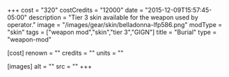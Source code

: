 +++
cost = "320"
costCredits = "12000"
date = "2015-12-09T15:57:45-05:00"
description = "Tier 3 skin available for the weapon used by operator."
image = "/images/gear/skin/belladonna-lfp586.png"
modType = "skin"
tags = ["weapon mod","skin","tier 3","GIGN"]
title = "Burial"
type = "weapon-mod"

[cost]
  renown = ""
  credits = ""
  units = ""

[images]
  alt = ""
  src = ""
+++
